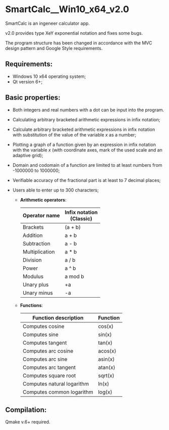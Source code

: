 # SmartCalc__Win10_x64_v2.0

SmartCalc is an ingeneer calculator app.

v2.0 provides type XeY exponential notation and fixes some bugs.

The program structure has been changed in accordance with the MVC design pattern and Google Style requirements.

## Requirements:
- Windows 10 x64 operating system;
- Qt version 6+;

## Basic properties:
- Both integers and real numbers with a dot can be input into the program.
- Calculating arbitrary bracketed arithmetic expressions in infix notation;
- Calculate arbitrary bracketed arithmetic expressions in infix notation with substitution of the value of the variable _x_ as a number;
- Plotting a graph of a function given by an expression in infix notation with the variable _x_ (with coordinate axes, mark of the used scale and an adaptive grid);
- Domain and codomain of a function are limited to at least numbers from -1000000 to 1000000;
- Verifiable accuracy of the fractional part is at least to 7 decimal places;
- Users able to enter up to 300 characters;
  
    - **Arithmetic operators**:

      | Operator name | Infix notation <br /> (Classic) |
      | --------- | ------ |
      | Brackets | (a + b) |
      | Addition | a + b |
      | Subtraction | a - b |
      | Multiplication | a * b |
      | Division | a / b |
      | Power | a ^ b |
      | Modulus | a mod b |
      | Unary plus | +a |
      | Unary minus | -a |


    - **Functions**:
  
      | Function description | Function |
      | ------ | ------ |
      | Computes cosine | cos(x) |
      | Computes sine | sin(x) |
      | Computes tangent | tan(x) |
      | Computes arc cosine | acos(x) |
      | Computes arc sine | asin(x) |
      | Computes arc tangent | atan(x) |
      | Computes square root | sqrt(x) |
      | Computes natural logarithm | ln(x) |
      | Computes common logarithm | log(x) |
      
## Compilation:

Qmake v.6+ required.
